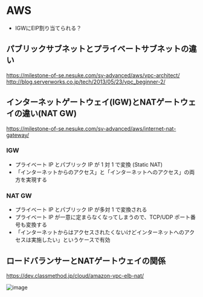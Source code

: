 # AWS

- IGWにEIP割り当てられる？

## パブリックサブネットとプライベートサブネットの違い

https://milestone-of-se.nesuke.com/sv-advanced/aws/vpc-architect/
http://blog.serverworks.co.jp/tech/2013/05/23/vpc_beginner-2/

## インターネットゲートウェイ(IGW)とNATゲートウェイの違い(NAT GW)
https://milestone-of-se.nesuke.com/sv-advanced/aws/internet-nat-gateway/

### IGW

- プライベート IP とパブリック IP が 1 対 1 で変換 (Static NAT)
- 「インターネットからのアクセス」と「インターネットへのアクセス」の両方を実現する

### NAT GW

- プライベート IP とパブリック IP が多対 1 で変換される
- プライベート IP が一意に定まらなくなってしまうので、TCP/UDP ポート番号も変換する
- 「インターネットからはアクセスされたくないけどインターネットへのアクセスは実施したい」というケースで有効

## ロードバランサーとNATゲートウェイの関係

https://dev.classmethod.jp/cloud/amazon-vpc-elb-nat/

![image](https://cdn-ssl-devio-img.classmethod.jp/wp-content/uploads/2012/12/elb-vpc-010.png)
